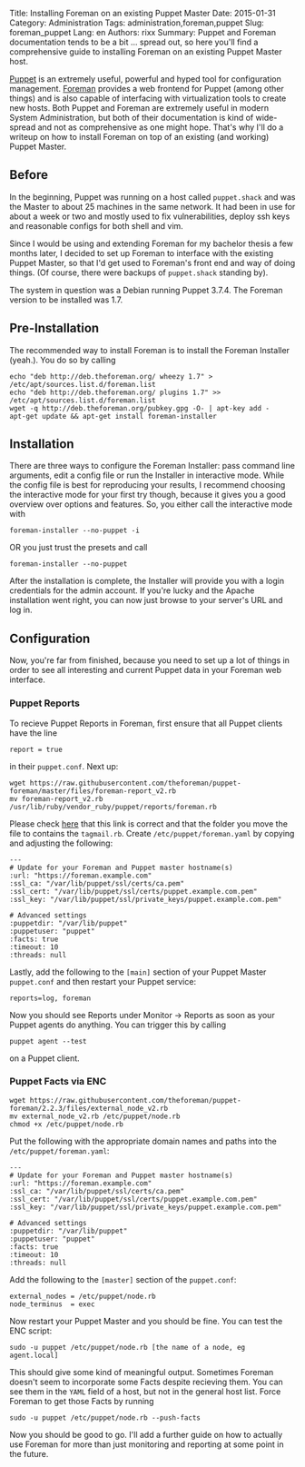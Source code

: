 Title: Installing Foreman on an existing Puppet Master
Date:   2015-01-31
Category: Administration
Tags: administration,foreman,puppet
Slug: foreman_puppet
Lang: en
Authors: rixx
Summary: Puppet and Foreman documentation tends to be a bit … spread out, so here you'll find a comprehensive guide to installing Foreman on an existing Puppet Master host.

[Puppet](https://puppetlabs.com/) is an extremely useful, powerful and hyped tool for configuration management. [Foreman](http://www.theforeman.org/) provides a web frontend for Puppet (among other things) and is also capable of interfacing with virtualization tools to create new hosts. Both Puppet and Foreman are extremely useful in modern System Administration, but both of their documentation is kind of wide-spread and not as comprehensive as one might hope. That's why I'll do a writeup on how to install Foreman on top of an existing (and working) Puppet Master.

## Before

In the beginning, Puppet was running on a host called `puppet.shack` and was the Master to about 25 machines in the same network. It had been in use for about a week or two and mostly used to fix vulnerabilities, deploy ssh keys and reasonable configs for both shell and vim.

Since I would be using and extending Foreman for my bachelor thesis a few months later, I decided to set up Foreman to interface with the existing Puppet Master, so that I'd get used to Foreman's front end and way of doing things. (Of course, there were backups of `puppet.shack` standing by).

The system in question was a Debian running Puppet 3.7.4. The Foreman version to be installed was 1.7.


## Pre-Installation

The recommended way to install Foreman is to install the Foreman Installer (yeah.). You do so by calling

    echo "deb http://deb.theforeman.org/ wheezy 1.7" > /etc/apt/sources.list.d/foreman.list
    echo "deb http://deb.theforeman.org/ plugins 1.7" >> /etc/apt/sources.list.d/foreman.list
    wget -q http://deb.theforeman.org/pubkey.gpg -O- | apt-key add -
    apt-get update && apt-get install foreman-installer


## Installation

There are three ways to configure the Foreman Installer: pass command line arguments, edit a config file or run the Installer in interactive mode. While the config file is best for reproducing your results, I recommend choosing the interactive mode for your first try though, because it gives you a good overview over options and features. So, you either call the interactive mode with

    foreman-installer --no-puppet -i

OR you just trust the presets and call

    foreman-installer --no-puppet

After the installation is complete, the Installer will provide you with a login credentials for the admin account. If you're lucky and the Apache installation went right, you can now just browse to your server's URL and log in.


## Configuration

Now, you're far from finished, because you need to set up a lot of things in order to see all interesting and current Puppet data in your Foreman web interface.

### Puppet Reports

To recieve Puppet Reports in Foreman, first ensure that all Puppet clients have the line

    report = true

in their `puppet.conf`. Next up:

    wget https://raw.githubusercontent.com/theforeman/puppet-foreman/master/files/foreman-report_v2.rb
    mv foreman-report_v2.rb /usr/lib/ruby/vendor_ruby/puppet/reports/foreman.rb

Please check [here](http://theforeman.org/manuals/latest/index.html#3.5.4PuppetReports) that this link is correct and that the folder you move the file to contains the `tagmail.rb`. Create `/etc/puppet/foreman.yaml` by copying and adjusting the following:

    ---
    # Update for your Foreman and Puppet master hostname(s)
    :url: "https://foreman.example.com"
    :ssl_ca: "/var/lib/puppet/ssl/certs/ca.pem"
    :ssl_cert: "/var/lib/puppet/ssl/certs/puppet.example.com.pem"
    :ssl_key: "/var/lib/puppet/ssl/private_keys/puppet.example.com.pem"

    # Advanced settings
    :puppetdir: "/var/lib/puppet"
    :puppetuser: "puppet"
    :facts: true
    :timeout: 10
    :threads: null

Lastly, add the following to the `[main]` section of your Puppet Master `puppet.conf` and then restart your Puppet service:

    reports=log, foreman

Now you should see Reports under Monitor -> Reports as soon as your Puppet agents do anything. You can trigger this by calling 

    puppet agent --test

on a Puppet client.

### Puppet Facts via ENC

    wget https://raw.githubusercontent.com/theforeman/puppet-foreman/2.2.3/files/external_node_v2.rb
    mv external_node_v2.rb /etc/puppet/node.rb
    chmod +x /etc/puppet/node.rb

Put the following with the appropriate domain names and paths into the `/etc/puppet/foreman.yaml`:

    ---
    # Update for your Foreman and Puppet master hostname(s)
    :url: "https://foreman.example.com"
    :ssl_ca: "/var/lib/puppet/ssl/certs/ca.pem"
    :ssl_cert: "/var/lib/puppet/ssl/certs/puppet.example.com.pem"
    :ssl_key: "/var/lib/puppet/ssl/private_keys/puppet.example.com.pem"

    # Advanced settings
    :puppetdir: "/var/lib/puppet"
    :puppetuser: "puppet"
    :facts: true
    :timeout: 10
    :threads: null

Add the following to the `[master]` section of the `puppet.conf`:

    external_nodes = /etc/puppet/node.rb
    node_terminus  = exec

Now restart your Puppet Master and you should be fine. You can test the ENC script:

    sudo -u puppet /etc/puppet/node.rb [the name of a node, eg agent.local]

This should give some kind of meaningful output. Sometimes Foreman doesn't seem to incorporate some Facts despite recieving them. You can see them in the `YAML` field of a host, but not in the general host list. Force Foreman to get those  Facts by running

    sudo -u puppet /etc/puppet/node.rb --push-facts


Now you should be good to go. I'll add a further guide on how to actually use Foreman for more than just monitoring and reporting at some point in the future.
